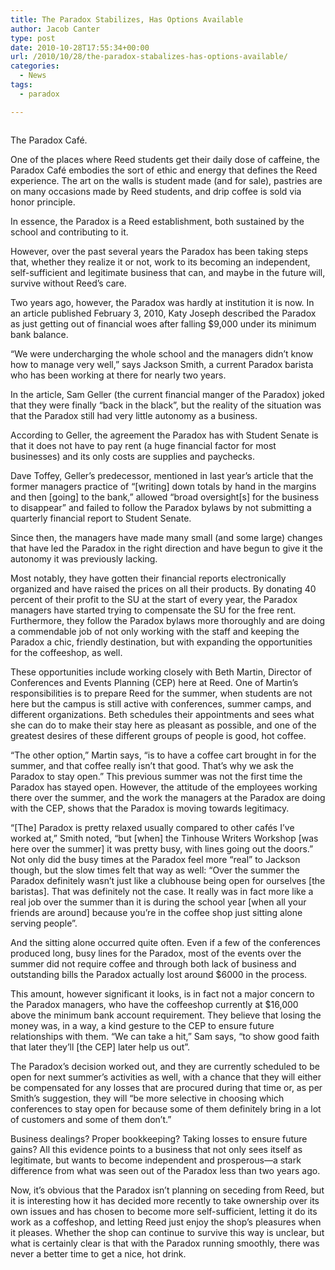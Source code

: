 ```yaml
---
title: The Paradox Stabilizes, Has Options Available
author: Jacob Canter
type: post
date: 2010-10-28T17:55:34+00:00
url: /2010/10/28/the-paradox-stabalizes-has-options-available/
categories:
  - News
tags:
  - paradox

---
```

<div id="attachment_416" style="width: 226px" class="wp-caption alignleft">
  <a href="https://i1.wp.com/www.reedquest.org/wp-content/uploads/2010/10/paradoxx.jpg"><img class="size-full wp-image-416" title="paradoxx" src="https://i1.wp.com/www.reedquest.org/wp-content/uploads/2010/10/paradoxx.jpg?resize=216%2C122" alt="" data-recalc-dims="1" /></a>
  
  <p class="wp-caption-text">
    The Paradox Café.
  </p>
</div>

One of the places where Reed students get their daily dose of caffeine, the Paradox Café embodies the sort of ethic and energy that defines the Reed experience. The art on the walls is student made (and for sale), pastries are on many occasions made by Reed students, and drip coffee is sold via honor principle.

In essence, the Paradox is a Reed establishment, both sustained by the school and contributing to it.

However, over the past several years the Paradox has been taking steps that, whether they realize it or not, work to its becoming an independent, self-sufficient and legitimate business that can, and maybe in the future will, survive without Reed’s care.

Two years ago, however, the Paradox was hardly at institution it is now. In an article published February 3, 2010, Katy Joseph described the Paradox as just getting out of financial woes after falling $9,000 under its minimum bank balance.

“We were undercharging the whole school and the managers didn’t know how to manage very well,” says Jackson Smith, a current Paradox barista who has been working at there for nearly two years.

In the article, Sam Geller (the current financial manger of the Paradox) joked that they were finally “back in the black”, but the reality of the situation was that the Paradox still had very little autonomy as a business.

According to Geller, the agreement the Paradox has with Student Senate is that it does not have to pay rent (a huge financial factor for most businesses) and its only costs are supplies and paychecks.

Dave Toffey, Geller’s predecessor, mentioned in last year’s article that the former managers practice of “[writing] down totals by hand in the margins and then [going] to the bank,” allowed “broad oversight[s] for the business to disappear” and failed to follow the Paradox bylaws by not submitting a quarterly financial report to Student Senate.

Since then, the managers have made many small (and some large) changes that have led the Paradox in the right direction and have begun to give it the autonomy it was previously lacking.

Most notably, they have gotten their financial reports electronically organized and have raised the prices on all their products. By donating 40 percent of their profit to the SU at the start of every year, the Paradox managers have started trying to compensate the SU for the free rent. Furthermore, they follow the Paradox bylaws more thoroughly and are doing a commendable job of not only working with the staff and keeping the Paradox a chic, friendly destination, but with expanding the opportunities for the coffeeshop, as well.

These opportunities include working closely with Beth Martin, Director of Conferences and Events Planning (CEP) here at Reed. One of Martin’s responsibilities is to prepare Reed for the summer, when students are not here but the campus is still active with conferences, summer camps, and different organizations. Beth schedules their appointments and sees what she can do to make their stay here as pleasant as possible, and one of the greatest desires of these different groups of people is good, hot coffee.

“The other option,” Martin says, “is to have a coffee cart brought in for the summer, and that coffee really isn’t that good. That’s why we ask the Paradox to stay open.” This previous summer was not the first time the Paradox has stayed open. However, the attitude of the employees working there over the summer, and the work the managers at the Paradox are doing with the CEP, shows that the Paradox is moving towards legitimacy.

“[The] Paradox is pretty relaxed usually compared to other cafés I’ve worked at,” Smith noted, “but [when] the Tinhouse Writers Workshop [was here over the summer] it was pretty busy, with lines going out the doors.” Not only did the busy times at the Paradox feel more “real” to Jackson though, but the slow times felt that way as well: “Over the summer the Paradox definitely wasn’t just like a clubhouse being open for ourselves [the baristas]. That was definitely not the case. It really was in fact more like a real job over the summer than it is during the school year [when all your friends are around] because you’re in the coffee shop just sitting alone serving people”.

And the sitting alone occurred quite often. Even if a few of the conferences produced long, busy lines for the Paradox, most of the events over the summer did not require coffee and through both lack of business and outstanding bills the Paradox actually lost around $6000 in the process.

This amount, however significant it looks, is in fact not a major concern to the Paradox managers, who have the coffeeshop currently at $16,000 above the minimum bank account requirement. They believe that losing the money was, in a way, a kind gesture to the CEP to ensure future relationships with them. “We can take a hit,” Sam says, “to show good faith that later they’ll [the CEP] later help us out”.

The Paradox’s decision worked out, and they are currently scheduled to be open for next summer’s activities as well, with a chance that they will either be compensated for any losses that are procured during that time or, as per Smith’s suggestion, they will “be more selective in choosing which conferences to stay open for because some of them definitely bring in a lot of customers and some of them don’t.”

Business dealings? Proper bookkeeping? Taking losses to ensure future gains? All this evidence points to a business that not only sees itself as legitimate, but wants to become independent and prosperous—a stark difference from what was seen out of the Paradox less than two years ago.

Now, it’s obvious that the Paradox isn’t planning on seceding from Reed, but it is interesting how it has decided more recently to take ownership over its own issues and has chosen to become more self-sufficient, letting it do its work as a coffeshop, and letting Reed just enjoy the shop’s pleasures when it pleases. Whether the shop can continue to survive this way is unclear, but what is certainly clear is that with the Paradox running smoothly, there was never a better time to get a nice, hot drink.